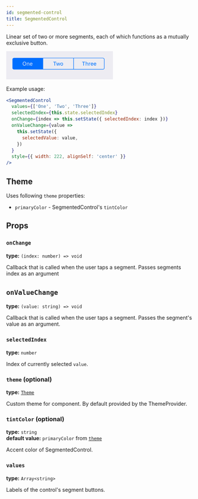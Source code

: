 ```yaml
---
id: segmented-control
title: SegmentedControl
---
```


Linear set of two or more segments, each of which functions as a mutually exclusive button. 

![Segmented Control](assets/segmented-control.png)

Example usage:
```jsx
<SegmentedControl
  values={['One', 'Two', 'Three']}
  selectedIndex={this.state.selectedIndex}
  onChange={index => this.setState({ selectedIndex: index })}
  onValueChange={value =>
    this.setState({
      selectedValue: value,
    })
  }
  style={{ width: 222, alignSelf: 'center' }}
/>
```

## Theme
Uses following `theme` properties:
- `primaryColor` - SegmentedControl's `tintColor` 

## Props

### `onChange`
**type:** `(index: number) => void`

Callback that is called when the user taps a segment.
Passes segments index as an argument

## `onValueChange`
**type:** `(value: string) => void`

Callback that is called when the user taps a segment. 
Passes the segment's value as an argument.

### `selectedIndex`
**type:** `number`

Index of currently selected `value`.

### `theme` (optional)
**type:** [`Theme`](theme.html)

Custom theme for component. By default provided by the ThemeProvider.

### `tintColor` (optional)
**type:** `string`  
**default value:** `primaryColor` from [`theme`](theme.html)

Accent color of SegmentedControl.

### `values`
**type:** `Array<string>`

Labels of the control's segment buttons.


